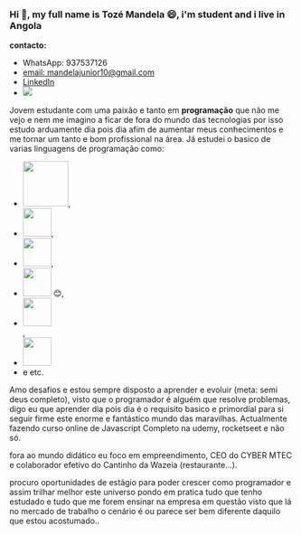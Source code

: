 ### Hi 👋, my full name is Tozé Mandela 😄, i'm student and i live in Angola 

<strong> contacto: </strong>
<ul>
<li>WhatsApp: 937537126</li>
<li><a href="https://mail.google.com/mail/u/0/?tab=rm&ogbl#inbox">email: mandelajunior10@gmail.com</a></li>
<li><a href="https://www.linkedin.com/in/toz%C3%A9-mandela-4a44b521b/"><i class="devicon-linkedin-plain colored"></i>LinkedIn </a></li>
<li><a href="https://www.youtube.com/channel/UCLcq0i3AEvTCHxwyyD8fbIQ" target="_blank"><img src="https://img.shields.io/badge/YouTube-FF0000?style=for-the-badge&logo=youtube&logoColor=white" target="_blank"></a></li>
</ul>

<p>Jovem estudante com uma paixão e tanto em <strong>programação</strong> que não me vejo e nem me imagino a ficar de fora do mundo das tecnologias por isso estudo arduamente dia pois dia afim de aumentar meus conhecimentos e me tornar um tanto e bom profissional na área. Já estudei o basico de varias linguagens de programação como:</p>
<div>
<ul>
<li><img src="https://cdn.jsdelivr.net/gh/devicons/devicon/icons/c/c-original.svg" width="80"/>,</li> 
<li><img src="https://cdn.jsdelivr.net/gh/devicons/devicon/icons/java/java-original-wordmark.svg" width="50"/>,</li> 
<li><img src="https://cdn.jsdelivr.net/gh/devicons/devicon/icons/python/python-original-wordmark.svg" width="50"/>,</li>
<li><img src="https://cdn.jsdelivr.net/gh/devicons/devicon/icons/javascript/javascript-original.svg" width="50" /> 😊,</li>
<li><img src="https://cdn.jsdelivr.net/gh/devicons/devicon/icons/html5/html5-original-wordmark.svg" width="50" /></li>, 
<li><img src="https://cdn.jsdelivr.net/gh/devicons/devicon/icons/css3/css3-original-wordmark.svg" width="50"/></li>
<li>e etc.</li>
</ul>
</div>

Amo desafios e estou sempre disposto a aprender e evoluir (meta: semi deus completo), visto que o programador é alguém que resolve problemas, digo eu que aprender dia pois dia é o requisito basico e primordial para si seguir firme este enorme e fantástico mundo das maravilhas. Actualmente fazendo curso online de Javascript Completo na udemy, rocketseet e não só.

fora ao mundo didático eu foco em empreendimento, CEO do CYBER MTEC e colaborador efetivo do Cantinho da Wazeia (restaurante…).

procuro oportunidades de estágio para poder crescer como programador e assim trilhar melhor este universo pondo em pratica tudo que tenho estudado e tudo que me forem ensinar na empresa em questão visto que lá no mercado de trabalho o cenário é ou parece ser bem diferente daquilo que estou acostumado..

<!--
**TozeMandela/TozeMandela** is a ✨ _special_ ✨ repository because its `README.md` (this file) appears on your GitHub profile.

Here are some ideas to get you started:

- 🔭 I’m currently working on ...
- 🌱 I’m currently learning ...
- 👯 I’m looking to collaborate on ...
- 🤔 I’m looking for help with ...
- 💬 Ask me about ...
- 📫 How to reach me: ...
-  Pronouns: ...
- ⚡ Fun fact: ...
-->
